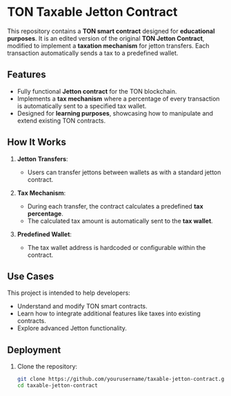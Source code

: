 # TON Taxable Jetton Contract

This repository contains a **TON smart contract** designed for **educational purposes**. It is an edited version of the original **TON Jetton Contract**, modified to implement a **taxation mechanism** for jetton transfers. Each transaction automatically sends a tax to a predefined wallet.

## Features
- Fully functional **Jetton contract** for the TON blockchain.
- Implements a **tax mechanism** where a percentage of every transaction is automatically sent to a specified tax wallet.
- Designed for **learning purposes**, showcasing how to manipulate and extend existing TON contracts.

## How It Works
1. **Jetton Transfers**:
   - Users can transfer jettons between wallets as with a standard jetton contract.
   
2. **Tax Mechanism**:
   - During each transfer, the contract calculates a predefined **tax percentage**.
   - The calculated tax amount is automatically sent to the **tax wallet**.

3. **Predefined Wallet**:
   - The tax wallet address is hardcoded or configurable within the contract.

## Use Cases
This project is intended to help developers:
- Understand and modify TON smart contracts.
- Learn how to integrate additional features like taxes into existing contracts.
- Explore advanced Jetton functionality.

## Deployment
1. Clone the repository:
   ```bash
   git clone https://github.com/yourusername/taxable-jetton-contract.git
   cd taxable-jetton-contract
